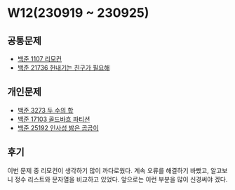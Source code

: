 # W12(230919 ~ 230925)

## 공통문제
- [백준 1107 리모컨](https://www.acmicpc.net/problem/1107)
- [백준 21736 헌내기는 친구가 필요해](https://www.acmicpc.net/problem/21736)

## 개인문제
- [백준 3273 두 수의 합](https://www.acmicpc.net/problem/3273)
- [백준 17103 골드바흐 파티션](https://www.acmicpc.net/problem/17103)
- [백준 25192 인사성 밝은 곰곰이](https://www.acmicpc.net/problem/25192)

## 후기
이번 문제 중 리모컨이 생각하기 많이 까다로웠다. 계속 오류를 해결하기 바빴고, 알고보니 정수 리스트와 문자열을 비교하고 있었다.
앞으로는 이런 부분을 많이 신경써야 겠다.